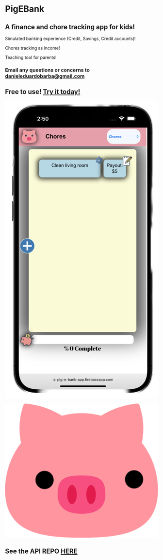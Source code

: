 # PigEBank

## A finance and chore tracking app for kids!

Simulated banking experience (Credit, Savings, Credit accounts)!

Chores tracking as income!

Teaching tool for parents!

### Email any questions or concerns to danieleduardobarba@gmail.com

## Free to use! [Try it today!](https://app.pigebank.click)

![](./src/assets/demo-phone.png)

![](./src/assets/looking-logo.png)

## See the API REPO [HERE](https://github.com/DanielEduardoBarba/pig-e-bank-api)


